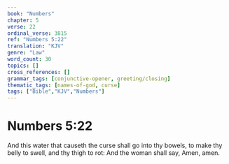 ```yaml
---
book: "Numbers"
chapter: 5
verse: 22
ordinal_verse: 3815
ref: "Numbers 5:22"
translation: "KJV"
genre: "Law"
word_count: 30
topics: []
cross_references: []
grammar_tags: [conjunctive-opener, greeting/closing]
thematic_tags: [names-of-god, curse]
tags: ["Bible","KJV","Numbers"]
---
```


# Numbers 5:22

And this water that causeth the curse shall go into thy bowels, to make thy belly to swell, and thy thigh to rot: And the woman shall say, Amen, amen.
